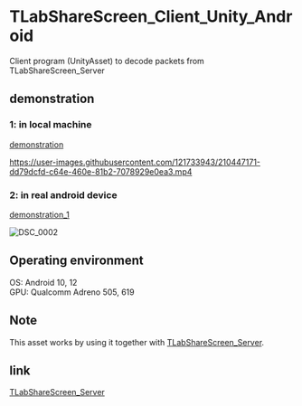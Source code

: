 # TLabShareScreen_Client_Unity_Android
Client program (UnityAsset) to decode packets from TLabShareScreen_Server

## demonstration

### 1: in local machine

[demonstration](https://youtu.be/PK0eoB0jQ_M)

https://user-images.githubusercontent.com/121733943/210447171-dd79dcfd-c64e-460e-81b2-7078929e0ea3.mp4

### 2: in real android device

[demonstration_1](https://youtu.be/g4nKSnYe6RA)

![DSC_0002](https://user-images.githubusercontent.com/121733943/211289979-46bfc2f3-c247-4015-b21d-ba5839f11a41.JPG)

## Operating environment
OS: Android 10, 12  
GPU: Qualcomm Adreno 505, 619  

## Note
This asset works by using it together with [TLabShareScreen_Server](https://github.com/TLabAltoh/TLabShareScreen_Server).

## link  
[TLabShareScreen_Server](https://github.com/TLabAltoh/TLabShareScreen_Server)
